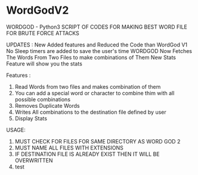 # WordGodV2
WORDGOD - Python3 SCRIPT OF CODES FOR MAKING BEST WORD FILE FOR BRUTE FORCE ATTACKS

UPDATES :
  New Added features and Reduced the Code than WordGod V1
  No Sleep timers are added to save the user's time
  WORDGOD Now Fetches The Words From Two Files to make combinations of Them
  New Stats Feature will show you the stats 
  

Features :   
  1. Read Words from two files and makes combination of them  
  2. You can add a special word or character to combine thim with all possible combinations  
  3. Removes Duplicate Words  
  4. Writes All combinations to the destination file defined by user  
  5. Display Stats  

USAGE:   
 1. MUST CHECK FOR FILES FOR SAME DIRECTORY AS WORD GOD 2  
 2. MUST NAME ALL FILES WITH EXTENSIONS  
 3. IF DESTINATION FILE IS ALREADY EXIST THEN IT WILL BE OVERWRITTEN 
 4. test
